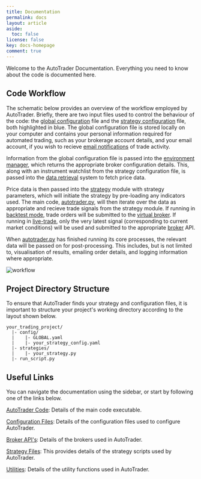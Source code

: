 ```yaml
---
title: Documentation
permalink: docs
layout: article
aside:
  toc: false 
license: false
key: docs-homepage
comment: true
---
```

Welcome to the AutoTrader Documentation. Everything you need to know about the code is documented here.

## Code Workflow
The schematic below provides an overview of the workflow employed by AutoTrader. Briefly, there are two input files
used to control the behaviour of the code: the [global configuration](docs/configuration-global) file and the 
[strategy configuration](docs/configuration-strategy) file, both highlighted in blue. The global configuration file is 
stored locally on your computer and contains your personal information required for automated trading, such as your 
brokerage account details, and your email account, if you wish to recieve [email notifications](docs/emailing)
of trade activity.

Information from the global configuration file is passed into the [environment manager](docs/environment-manager), which 
returns the appropriate broker configuration details. This, along with an instrument watchlist from the strategy
configuration file, is passed into the [data retrieval](docs/autodata) system to fetch price data.

Price data is then passed into the [strategy](docs/strategies) module with strategy parameters, which will initiate the 
strategy by pre-loading any indicators used. The main code, [autotrader.py](docs/autotrader), will then iterate over the
data as appropriate and recieve trade signals from the strategy module. If running in [backtest mode](docs/autotrader#backtest-mode), 
trade orders will be submitted to the [virtual broker](docs/brokers-virtual). If running in [live-trade](docs/autotrader#livetrade-mode), 
only the very latest signal (corresponding to current market conditions) will be used and submitted to the appropriate
[broker](docs/brokers) API.

When [autotrader.py](docs/autotrader) has finished running its core processes, the relevant data will be passed on for 
post-processing. This includes, but is not limited to, visualisation of results, emailing order details, and logging
information where appropriate.

![workflow](/AutoTrader/assets/images/code-workflow.svg "AutoTrader Code Workflow")

## Project Directory Structure
To ensure that AutoTrader finds your strategy and configuration files, it is important to structure your project's working 
directory according to the layout shown below. 

```
your_trading_project/
  |- config/
  |    |- GLOBAL.yaml
  |    |- your_strategy_config.yaml
  |- strategies/
  |    |- your_strategy.py
  |- run_script.py
```


## Useful Links
You can navigate the documentation using the sidebar, or start by following one of the links below.

[AutoTrader Code](docs/autotrader): Details of the main code executable.

[Configuration Files](docs/configuration): Details of the configuration files used to configure AutoTrader.

[Broker API's](docs/brokers): Details of the brokers used in AutoTrader.
        
[Strategy Files](docs/strategies): This provides details of the strategy scripts used by AutoTrader.

[Utilities](docs/utility-functions): Details of the utility functions used in AutoTrader.
